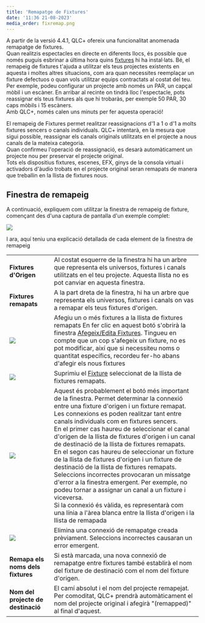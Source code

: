 ```yaml
---
title: 'Remapatge de Fixtures'
date: '11:36 21-08-2023'
media_order: fixremap.png
---
```


A partir de la versió 4.4.1, QLC+ ofereix una funcionalitat anomenada remapatge de fixtures.  
Quan realitzis espectacles en directe en diferents llocs, és possible que només puguis esbrinar a última hora quins [fixtures](/basics/glossary-and-concepts#fixtures) hi ha instal·lats. Bé, el remapeig de fixtures t'ajuda a utilitzar els teus projectes existents en aquesta i moltes altres situacions, com ara quan necessites reemplaçar un fixture defectuos o quan vols utilitzar equips contractats al costat del teu.  
Per exemple, podeu configurar un projecte amb només un PAR, un capçal mòbil i un escàner. En arribar al recinte on tindrà lloc l'espectacle, pots reassignar els teus fixtures als que hi trobaràs, per exemple 50 PAR, 30 caps mòbils i 15 escàners.  
Amb QLC+, només calen uns minuts per fer aquesta operació!

El remapeig de Fixtures permet realitzar reassignacions d'1 a 1 o d'1 a molts fixtures sencers o canals individuals. QLC+ intentarà, en la mesura que sigui possible, reassignar els canals originals utilitzats en el projecte a nous canals de la mateixa categoria.  
Quan confirmeu l'operació de reassignació, es desarà automàticament un projecte nou per preservar el projecte original.  
Tots els dispositius fixtures, escenes, EFX, ginys de la consola virtual i activadors d'àudio trobats en el projecte original seran remapats de manera que treballin en la llista de fixtures nous.


Finestra de remapeig
----------------

A continuació, expliquem com utilitzar la finestra de remapeig de fixture, començant des d'una captura de pantalla d'un exemple complet:

![](fixremap.png)

I ara, aquí teniu una explicació detallada de cada element de la finestra de remapeig

|     |     |
| --- | --- |
| **Fixtures d'Origen** | Al costat esquerre de la finestra hi ha un arbre que representa els universos, fixtures i canals utilitzats en el teu projecte. Aquesta llista no es pot canviar en aquesta finestra. |
| **Fixtures remapats** | A la part dreta de la finestra, hi ha un arbre que representa els universos, fixtures i canals on vas a remapar els teus fixtures d'origen. |
| ![](/basics/edit_add.png) | Afegiu un o més fixtures a la llista de fixtures remapats En fer clic en aquest botó s'obrirà la finestra [Afegeix/Edita Fixtures](/fixture-manager/afegir-editar-fixtures). Tingueu en compte que un cop s'afegeix un fixture, no es pot modificar, així que si necessiteu noms o quantitat específics, recordeu fer-ho abans d'afegir els nous fixtures |
| ![](/basics/edit_remove.png) | Suprimiu el  [Fixture](/basics/glossary-and-concepts#fixtures) seleccionat de la llista de fixtures remapats. |
| ![](/basics/remap.png) | Aquest és probablement el botó més important de la finestra. Permet determinar la connexió entre una fixture d'origen i un fixture remapat. Les connexions es poden realitzar tant entre canals individuals com en fixtures sencers.  <br>En el primer cas haureu de seleccionar el canal d'origen de la llista de fixtures d'origen i un canal de destinació de la llista de fixtures remapats.  <br>En el segon cas haureu de seleccionar un fixture de la llista de fixtures d'origen i un fixture de destinació de la llista de fixtures remapats.  <br>Seleccions incorrectes provocaran un missatge d'error a la finestra emergent. Per exemple, no podeu tornar a assignar un canal a un fixture i viceversa.  <br>Si la connexió és vàlida, es representarà com una línia a l'àrea blanca entre la llista d'origen i la llista de remapada |
| ![](/basics/fileclose.png) | Elimina una connexió de remapatge creada prèviament. Seleccions incorrectes causaran un error emergent. |
| **Remapa els noms dels fixtures** | Si està marcada, una nova connexió de remapatge entre fixtures també establirà el nom del fixture de destinació com el nom del fixture d'origen. |
| **Nom del projecte de destinació** | El camí absolut i el nom del projecte remapejat. Per comoditat, QLC+ prendrà automàticament el nom del projecte original i afegirà "(remapped)" al final d'aquest. |
